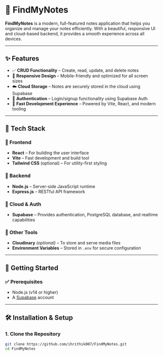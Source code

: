 # 📒 FindMyNotes

**FindMyNotes** is a modern, full-featured notes application that helps you organize and manage your notes efficiently. With a beautiful, responsive UI and cloud-based backend, it provides a smooth experience across all devices.

---

## ✨ Features

- ✅ **CRUD Functionality** – Create, read, update, and delete notes
- 📱 **Responsive Design** – Mobile-friendly and optimized for all screen sizes
- ☁️ **Cloud Storage** – Notes are securely stored in the cloud using Supabase
- 🔐 **Authentication** – Login/signup functionality using Supabase Auth
- 🚀 **Fast Development Experience** – Powered by Vite, React, and modern tooling

---

## 🧱 Tech Stack

### 🔹 Frontend
- **React** – For building the user interface
- **Vite** – Fast development and build tool
- **Tailwind CSS** (optional) – For utility-first styling

### 🔹 Backend
- **Node.js** – Server-side JavaScript runtime
- **Express.js** – RESTful API framework

### 🔹 Cloud & Auth
- **Supabase** – Provides authentication, PostgreSQL database, and realtime capabilities

### 🔹 Other Tools
- **Cloudinary** *(optional)* – To store and serve media files
- **Environment Variables** – Stored in `.env` for secure configuration

---

## 🚀 Getting Started

### ✅ Prerequisites

- Node.js (v14 or higher)
- A [Supabase](https://supabase.com) account

---

## 🛠️ Installation & Setup

### 1. Clone the Repository

```bash
git clone https://github.com/ihrithik007/FindMyNotes.git
cd FindMyNotes
